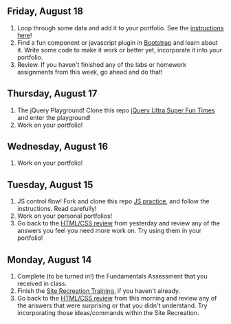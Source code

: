 ## Friday, August 18
1. Loop through some data and add it to your portfolio. See the [instructions here](https://github.com/SF-WDI-LABS/personal-portfolio/blob/master/part-2.md)!
2. Find a fun component or javascript plugin in [Bootstrap](https://getbootstrap.com/docs/4.0/getting-started/introduction/) and learn about it. Write some code to make it work or better yet, incorporate it into your portfolio.
3. Review. If you haven't finished any of the labs or homework assignments from this week, go ahead and do that!

## Thursday, August 17
1. The jQuery Playground! Clone this repo [jQuery Ultra Super Fun Times](https://github.com/SF-WDI-LABS/jquery-playground-lab) and enter the playground!
2. Work on your portfolio!

## Wednesday, August 16
1. Work on your portfolio!


## Tuesday, August 15
1. JS control flow! Fork and clone this repo [JS practice](https://github.com/SF-WDI-LABS/js-control-flow-training), and follow the instructions. Read carefully!
2. Work on your personal portfolios!
3. Go back to the [HTML/CSS review](https://docs.google.com/document/d/1KyKeZrdqM40FXD-dSgky5FhtaX8ckyakOIJBCkaSZWg/edit) from yesterday and review any of the answers you feel you need more work on. Try using them in your portfolio!

## Monday, August 14
1. Complete (to be turned in!) the Fundamentals Assessment that you received in class.
2. Finish the [Site Recreation Training](https://github.com/SF-WDI-LABS/site-recreation), if you haven't already.
3. Go back to the [HTML/CSS review](https://docs.google.com/document/d/1KyKeZrdqM40FXD-dSgky5FhtaX8ckyakOIJBCkaSZWg/edit) from this morning and review any of the answers that were surprising or that you didn't understand. Try incorporating those ideas/commands within the Site Recreation.
